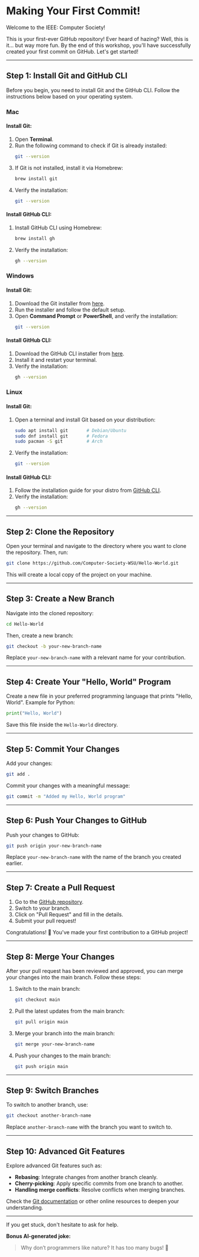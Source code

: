 # Making Your First Commit!

Welcome to the IEEE: Computer Society!

This is your first-ever GitHub repository! Ever heard of hazing? Well, this is it... but way more fun. By the end of this workshop, you'll have successfully created your first commit on GitHub. Let's get started!

---

## Step 1: Install Git and GitHub CLI

Before you begin, you need to install Git and the GitHub CLI. Follow the instructions below based on your operating system.

### **Mac**
#### Install Git:
1. Open **Terminal**.
2. Run the following command to check if Git is already installed:
   ```bash
   git --version
   ```
3. If Git is not installed, install it via Homebrew:
   ```bash
   brew install git
   ```
4. Verify the installation:
   ```bash
   git --version
   ```

#### Install GitHub CLI:
1. Install GitHub CLI using Homebrew:
   ```bash
   brew install gh
   ```
2. Verify the installation:
   ```bash
   gh --version
   ```

### **Windows**
#### Install Git:
1. Download the Git installer from [here](https://git-scm.com/download/win).
2. Run the installer and follow the default setup.
3. Open **Command Prompt** or **PowerShell**, and verify the installation:
   ```bash
   git --version
   ```

#### Install GitHub CLI:
1. Download the GitHub CLI installer from [here](https://github.com/cli/cli/releases/latest).
2. Install it and restart your terminal.
3. Verify the installation:
   ```bash
   gh --version
   ```

### **Linux**
#### Install Git:
1. Open a terminal and install Git based on your distribution:
   ```bash
   sudo apt install git       # Debian/Ubuntu
   sudo dnf install git       # Fedora
   sudo pacman -S git         # Arch
   ```
2. Verify the installation:
   ```bash
   git --version
   ```

#### Install GitHub CLI:
1. Follow the installation guide for your distro from [GitHub CLI](https://github.com/cli/cli/blob/trunk/docs/install_linux.md).
2. Verify the installation:
   ```bash
   gh --version
   ```

---

## Step 2: Clone the Repository

Open your terminal and navigate to the directory where you want to clone the repository. Then, run:
```bash
git clone https://github.com/Computer-Society-WSU/Hello-World.git
```
This will create a local copy of the project on your machine.

---

## Step 3: Create a New Branch

Navigate into the cloned repository:
```bash
cd Hello-World
```
Then, create a new branch:
```bash
git checkout -b your-new-branch-name
```
Replace `your-new-branch-name` with a relevant name for your contribution.

---

## Step 4: Create Your "Hello, World" Program

Create a new file in your preferred programming language that prints "Hello, World". Example for Python:
```python
print("Hello, World")
```
Save this file inside the `Hello-World` directory.

---

## Step 5: Commit Your Changes

Add your changes:
```bash
git add .
```
Commit your changes with a meaningful message:
```bash
git commit -m "Added my Hello, World program"
```

---

## Step 6: Push Your Changes to GitHub

Push your changes to GitHub:
```bash
git push origin your-new-branch-name
```
Replace `your-new-branch-name` with the name of the branch you created earlier.

---

## Step 7: Create a Pull Request

1. Go to the [GitHub repository](https://github.com/Computer-Society-WSU/Hello-World).
2. Switch to your branch.
3. Click on "Pull Request" and fill in the details.
4. Submit your pull request!

Congratulations! 🎉 You've made your first contribution to a GitHub project!

---

## Step 8: Merge Your Changes

After your pull request has been reviewed and approved, you can merge your changes into the main branch. Follow these steps:

1. Switch to the main branch:
   ```bash
   git checkout main
   ```
2. Pull the latest updates from the main branch:
   ```bash
   git pull origin main
   ```
3. Merge your branch into the main branch:
   ```bash
   git merge your-new-branch-name
   ```
4. Push your changes to the main branch:
   ```bash
   git push origin main
   ```

---

## Step 9: Switch Branches

To switch to another branch, use:
```bash
git checkout another-branch-name
```
Replace `another-branch-name` with the branch you want to switch to.

---

## Step 10: Advanced Git Features

Explore advanced Git features such as:
- **Rebasing**: Integrate changes from another branch cleanly.
- **Cherry-picking**: Apply specific commits from one branch to another.
- **Handling merge conflicts**: Resolve conflicts when merging branches.

Check the [Git documentation](https://git-scm.com/doc) or other online resources to deepen your understanding.

---

If you get stuck, don't hesitate to ask for help. 

**Bonus AI-generated joke:**
> Why don’t programmers like nature? It has too many bugs! 🐛

